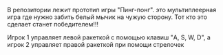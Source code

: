   В репозитории лежит прототип игры "Пинг-понг". это мультиплеерная игра где нужно забить белый мычик на чужую сторону. Тот кто это сделает станет победителем!!!

  Игрок 1 управляет левой ракеткой с помощью клавиш "A, S, W, D", а игрок 2 управляет правой ракеткой при помощи стрелочек

